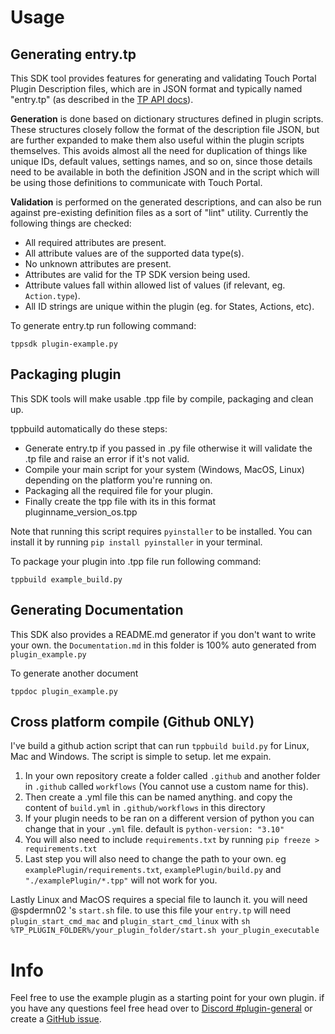 # Usage

## Generating entry.tp

This SDK tool provides features for generating and validating Touch Portal Plugin Description files,
which are in JSON format and typically named "entry.tp" (as described in the [TP API docs](https://www.touch-portal.com/api/)).

**Generation** is done based on dictionary structures defined in plugin scripts. These structures closely follow
the format of the description file JSON, but are further expanded to make them also useful within the plugin
scripts themselves. This avoids almost all the need for duplication of things like unique IDs, default values,
settings names, and so on, since those details need to be available in both the definition JSON and in the
script which will be using those definitions to communicate with Touch Portal.

**Validation** is performed on the generated descriptions, and can also be run against pre-existing definition files
as a sort of "lint" utility. Currently the following things are checked:
- All required attributes are present.
- All attribute values are of the supported data type(s).
- No unknown attributes are present.
- Attributes are valid for the TP SDK version being used.
- Attribute values fall within allowed list of values (if relevant, eg. `Action.type`).
- All ID strings are unique within the plugin (eg. for States, Actions, etc).

To generate entry.tp run following command:

```
tppsdk plugin-example.py
```

## Packaging plugin

This SDK tools will make usable .tpp file by compile, packaging and clean up.

tppbuild automatically do these steps:
- Generate entry.tp if you passed in .py file otherwise it will validate the .tp file and raise an error if it's not valid.
- Compile your main script for your system (Windows, MacOS, Linux) depending on the platform you're running on.
- Packaging all the required file for your plugin.
- Finally create the tpp file with its in this format pluginname_version_os.tpp

Note that running this script requires `pyinstaller` to be installed. You can install it by running `pip install pyinstaller` in your terminal.

To package your plugin into .tpp file run following command:

```
tppbuild example_build.py
```

## Generating Documentation

This SDK also provides a README.md generator if you don't want to write your own. the `Documentation.md`
in this folder is 100% auto generated from `plugin_example.py`

To generate another document
```
tppdoc plugin_example.py
```

## Cross platform compile (Github ONLY)

I've build a github action script that can run `tppbuild build.py` for Linux, Mac and Windows. The
script is simple to setup. let me expain.

1. In your own repository create a folder called `.github` and another folder in `.github` called `workflows` (You cannot use a custom name for this).
2. Then create a .yml file this can be named anything. and copy the content of `build.yml` in `.github/workflows` in this directory
3. If your plugin needs to be ran on a different version of python you can change that in your `.yml` file. default is `python-version: "3.10"`
4. You will also need to include `requirements.txt` by running `pip freeze > requirements.txt`
5. Last step you will also need to change the path to your own. eg `examplePlugin/requirements.txt`, `examplePlugin/build.py` and `"./examplePlugin/*.tpp"` will not work for you.

Lastly Linux and MacOS requires a special file to launch it. you will need @spdermn02 's `start.sh` file. to use this file your `entry.tp` will need `plugin_start_cmd_mac` and `plugin_start_cmd_linux` with `sh %TP_PLUGIN_FOLDER%/your_plugin_folder/start.sh your_plugin_executable`





# Info
Feel free to use the example plugin as a starting point for your own plugin. if you have any questions feel free head over to [Discord #plugin-general](https://discord.gg/MgxQb8r) or create a [GitHub issue](https://github.com/KillerBOSS2019/TouchPortal-API/issues/new).
